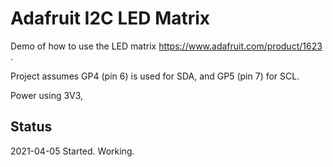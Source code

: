 # Adafruit I2C LED Matrix

Demo of how to use the LED matrix https://www.adafruit.com/product/1623 . 

Project assumes GP4 (pin 6)  is used for SDA, and GP5 (pin 7) for SCL.

Power using 3V3,


## Status

2021-04-05 Started. Working.

